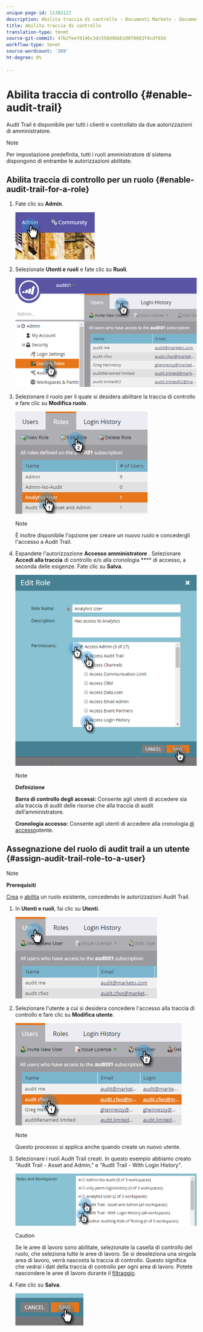 ```yaml
---
unique-page-id: 11382122
description: Abilita traccia di controllo - Documenti Marketo - Documentazione prodotto
title: Abilita traccia di controllo
translation-type: tm+mt
source-git-commit: 47b2fee7d146c3dc558d4bbb10070683f4cdfd3d
workflow-type: tm+mt
source-wordcount: '269'
ht-degree: 0%

---
```



# Abilita traccia di controllo {#enable-audit-trail}

Audit Trail è disponibile per tutti i clienti e controllato da due autorizzazioni di amministratore.

>[!NOTE]
>
>Per impostazione predefinita, tutti i ruoli amministratore di sistema dispongono di entrambe le autorizzazioni abilitate.

## Abilita traccia di controllo per un ruolo {#enable-audit-trail-for-a-role}

1. Fate clic su **Admin**.

   ![](assets/one-2.png)

1. Selezionate **Utenti e ruoli** e fate clic su **Ruoli**.

   ![](assets/two-2.png)

1. Selezionare il ruolo per il quale si desidera abilitare la traccia di controllo e fare clic su **Modifica ruolo**.

   ![](assets/three-1.png)

   >[!NOTE]
   >
   >È inoltre disponibile l&#39;opzione per creare un nuovo ruolo e concedergli l&#39;accesso a Audit Trail.

1. Espandete l&#39;autorizzazione **Accesso amministratore** . Selezionare **Accedi alla traccia** di controllo e/o alla cronologia **** di accesso, a seconda delle esigenze. Fate clic su **Salva**.

   ![](assets/four-1.png)

   >[!NOTE]
   >
   >**Definizione**
   >
   >
   >**Barra di controllo degli accessi:** Consente agli utenti di accedere sia alla traccia di audit delle risorse che alla traccia di audit dell’amministratore.
   >
   >
   >**Cronologia accesso:** Consente agli utenti di accedere alla cronologia [di accesso](user-login-history.md)utente.

## Assegnazione del ruolo di audit trail a un utente {#assign-audit-trail-role-to-a-user}

>[!NOTE]
>
>**Prerequisiti**
>
>[Crea](http://docs.marketo.com/display/DOCS/Create,+Delete,+Edit+and+Change+a+User+Role#Create,Delete,EditandChangeaUserRole-CreateaRole) o [abilita](#Enable) un ruolo esistente, concedendo le autorizzazioni Audit Trail.

1. In **Utenti e ruoli**, fai clic su **Utenti**.

   ![](assets/five-1.png)

1. Selezionare l&#39;utente a cui si desidera concedere l&#39;accesso alla traccia di controllo e fare clic su **Modifica utente**.

   ![](assets/six-1.png)

   >[!NOTE]
   >
   >Questo processo si applica anche quando create un nuovo utente.

1. Selezionare i ruoli Audit Trail creati. In questo esempio abbiamo creato &quot;Audit Trail - Asset and Admin,&quot; e &quot;Audit Trail - With Login History&quot;.

   ![](assets/seven-1.png)

   >[!CAUTION]
   >
   >Se le aree di lavoro sono abilitate, selezionate la casella di controllo del ruolo, che seleziona tutte le aree di lavoro. Se si deseleziona una singola area di lavoro, verrà nascosta la traccia di controllo. Questo significa che vedrai i dati della traccia di controllo per ogni area di lavoro. Potete nascondere le aree di lavoro durante il [filtraggio](http://docs.marketo.com/display/DOCS/Filtering+in+Audit+Trail).

1. Fate clic su **Salva**.

   ![](assets/eight-1.png)

